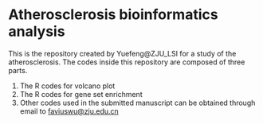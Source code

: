 # Atherosclerosis bioinformatics analysis
This is the repository created by Yuefeng@ZJU_LSI for a study of the atherosclerosis.
The codes inside this repository are composed of three parts.
1. The R codes for volcano plot
2. The R codes for gene set enrichment
3. Other codes used in the submitted manuscript can be obtained through email to faviuswu@zju.edu.cn
